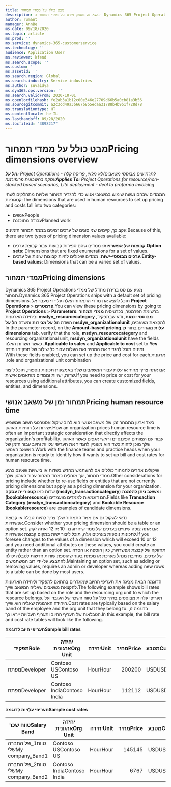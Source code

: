 ```yaml
---
title: מבט כולל על ממדי תמחור
description: נושא זה מספק מידע על ממדי תמחור ב- Dynamics 365 Project Operations.
author: rumant
manager: AnnBe
ms.date: 09/18/2020
ms.topic: article
ms.prod: ''
ms.service: dynamics-365-customerservice
ms.technology: ''
audience: Application User
ms.reviewer: kfend
ms.search.scope: ''
ms.custom: ''
ms.assetid: ''
ms.search.region: Global
ms.search.industry: Service industries
ms.author: suvaidya
ms.dyn365.ops.version: ''
ms.search.validFrom: 2020-10-01
ms.openlocfilehash: fe2ab3a1b12c00e346e27709d66b5a0cb81a3b56
ms.sourcegitcommit: a2c3cd49a3b667b8b5edaa31788b4b9b1f728d78
ms.translationtype: HT
ms.contentlocale: he-IL
ms.lasthandoff: 09/28/2020
ms.locfileid: "3898217"
---
```

# <a name="pricing-dimensions-overview"></a><span data-ttu-id="01343-103">מבט כולל על ממדי תמחור</span><span class="sxs-lookup"><span data-stu-id="01343-103">Pricing dimensions overview</span></span>

<span data-ttu-id="01343-104">_**חל על:** Project Operations לתרחישים מבוססי משאבים/לא מלאי, פריסה קלה - עסקה בחשבונית פרופורמה_</span><span class="sxs-lookup"><span data-stu-id="01343-104">_**Applies To:** Project Operations for resource/non-stocked based scenarios, Lite deployment - deal to proforma invoicing_</span></span>

<span data-ttu-id="01343-105">הממדים שבהם נעשה שימוש במשאבי אנוש כדי להגדיר תמחור ועלויות מתחלקים לשתי קטגוריות:</span><span class="sxs-lookup"><span data-stu-id="01343-105">The dimensions that are used in human resources to set up pricing and costs fall into two categories:</span></span>

- <span data-ttu-id="01343-106">אנשים</span><span class="sxs-lookup"><span data-stu-id="01343-106">People</span></span>
- <span data-ttu-id="01343-107">עבודה מתוכננת</span><span class="sxs-lookup"><span data-stu-id="01343-107">Planned work</span></span>

<span data-ttu-id="01343-108">עקב כך, קיימים שני סוגים של ערכים זמינים בממד תמחור הזמינים:</span><span class="sxs-lookup"><span data-stu-id="01343-108">Because of this, there are two types of pricing dimension values available:</span></span>

- <span data-ttu-id="01343-109">**קבוצות של אפשרויות**: ממדים שהם ספירות קבועות עבור קבוצת ערכים.</span><span class="sxs-lookup"><span data-stu-id="01343-109">**Option sets**: Dimensions that are fixed enumerations for a set of values.</span></span>
- <span data-ttu-id="01343-110">**ערכים מבוססי-ישות**: ממדים שיכולים להיות קבוצות שונות של ערכים.</span><span class="sxs-lookup"><span data-stu-id="01343-110">**Entity-based values**: Dimensions that can be a varied set of values.</span></span>

## <a name="pricing-dimensions"></a><span data-ttu-id="01343-111">ממדי תמחור</span><span class="sxs-lookup"><span data-stu-id="01343-111">Pricing dimensions</span></span>

<span data-ttu-id="01343-112">Dynamics 365 Project Operations מגיע עם סט ברירת מחדל של ממדי תמחור.</span><span class="sxs-lookup"><span data-stu-id="01343-112">Dynamics 365 Project Operations ships with a default set of pricing dimensions.</span></span> <span data-ttu-id="01343-113">תוכל להציג את מדדי התמחור האלה על-ידי מעבר אל **Project Operations** > **פרמטרים**.</span><span class="sxs-lookup"><span data-stu-id="01343-113">You can view these pricing dimensions by going to **Project Operations** > **Parameters**.</span></span> <span data-ttu-id="01343-114">ברשומת הפרמטר, בכרטיסיה **‬‏‫ממדי תמחור מבוססי-כמות**, ודא שבתפקיד, **msdyn_resourcecategory** וביחידה הארגונית להקצאת משאבים, **msdyn_organizationalunit** השדה **‏‫חל על מכירות‬** והשדה **‏‫חל על עלות‬** מוגדרים בתור **כן**.</span><span class="sxs-lookup"><span data-stu-id="01343-114">In the parameter record, on the **Amount-based pricing dimensions** tab, verify that the role, **msdyn_resourcecategory** and resourcing organizational unit, **msdyn_organizationalunit** have the fields **Applicable to sales** and **Applicable to cost** set to **Yes**.</span></span> <span data-ttu-id="01343-115">כאשר השדות האלה זמינים תוכל להגדיר את המחיר ואת העלות עבור כל שילוב של תפקיד ויחידה ארגונית.</span><span class="sxs-lookup"><span data-stu-id="01343-115">With these fields enabled, you can set up the price and cost for each role and organizational unit combination.</span></span>

<span data-ttu-id="01343-116">אם אתה צריך מחיר או עלות עבור המשאבים שלך באמצעות תכונות נוספות, תוכל ליצור שדות, ישויות וממדים מותאמים אישית.</span><span class="sxs-lookup"><span data-stu-id="01343-116">If you need to price or cost for your resources using additional attributes, you can create customized fields, entities, and dimensions.</span></span>

## <a name="pricing-human-resource-time"></a><span data-ttu-id="01343-117">תמחור זמן של משאב אנושי</span><span class="sxs-lookup"><span data-stu-id="01343-117">Pricing human resource time</span></span>
<span data-ttu-id="01343-118">כיצד ארגון מתמחר זמן של משאב אנושי הוא לרוב שיקול אסטרטגי חשוב שמשפיע ישירות על רווחיות הארגון.</span><span class="sxs-lookup"><span data-stu-id="01343-118">How an organization prices human resource time is often an important strategic consideration that directly affects the organization's profitability.</span></span> <span data-ttu-id="01343-119">עבוד עם הצוותים הפיננסיים וראשי אגפים כאשר הארגון שלך מוכן לזהות כיצד הוא מעוניין להגדיר את תעריפי עלויות וחיוב עבור הזמן של המשאב האנושי.</span><span class="sxs-lookup"><span data-stu-id="01343-119">Work with the finance teams and practice heads when your organization is ready to identify how it wants to set up bill and cost rates for human resource time.</span></span>

<span data-ttu-id="01343-120">שיקולים אחרים לתמחור כוללים אם להשתמש מחדש בשדות או בישויות שאינם כרגע ממדי תמחור, אך מוחלים כממד תמחור עבור הארגון שלך.</span><span class="sxs-lookup"><span data-stu-id="01343-120">Other considerations for pricing include whether to re-use fields or entities that are not currently pricing dimensions but apply as a pricing dimension for your organization.</span></span> <span data-ttu-id="01343-121">שדות כמו **קטגוריית עסקה** (**msdyn_transactioncategory**) ו**משאב ניתן להזמנה** (**bookableresource**) הם דוגמאות לממדים מועמדים.</span><span class="sxs-lookup"><span data-stu-id="01343-121">Fields like **Transaction Category** (**msdyn_transactioncategory**) and **Bookable Resource** (**bookableresource**) are examples of candidate dimensions.</span></span> 

<span data-ttu-id="01343-122">כדאי לשקול גם אם ממד התמחור שלך צריך להיות טבלה או קבוצת אפשרויות.</span><span class="sxs-lookup"><span data-stu-id="01343-122">Consider whether your pricing dimension should be a table or an option set.</span></span> <span data-ttu-id="01343-123">אם אתה צופה שינויים בערכים של ממד שיחרוג מ- 10 או 12 ואתה זקוק לתכונות נוספות בערכים אלה, תוכל ליצור ישות במקום קבוצת אפשרויות.</span><span class="sxs-lookup"><span data-stu-id="01343-123">If you foresee changes to the values of a dimension which will exceed 10 or 12 and you need additional attributes on these values, you could create an entity rather than an option set.</span></span> <span data-ttu-id="01343-124">תחזוקה של קבוצת אפשרויות, כגון הוספה או הסרה של ערכים, מחייבת מנהל מערכת או מפתח בעוד שהוספת שורות חדשות לטבלה יכולה להתבצע על-ידי רוב המשתמשים.</span><span class="sxs-lookup"><span data-stu-id="01343-124">Maintaining an option set, such as adding or removing values, requires an admin or developer whereas adding new rows to a table can be done by most users.</span></span>

<span data-ttu-id="01343-125">הדוגמה הבאה מציגה את תעריפי החיוב שמוגדרים בהתאם לתפקיד וליחידה הארגונית להקצאת משאבים שאליה המשאב שייך.</span><span class="sxs-lookup"><span data-stu-id="01343-125">The following example shows bill rates that are set up based on the role and the resourcing org unit to which the resource belongs.</span></span> <span data-ttu-id="01343-126">תעריפי עלויות מבוססים בדרך כלל על טווח השכר של העובד ועל היחידה הארגונית שאליה הוא שייך.</span><span class="sxs-lookup"><span data-stu-id="01343-126">Cost rates are typically based on the salary band of the employee and the org unit that they belong to.</span></span> <span data-ttu-id="01343-127">בדוגמה זו, הטבלאות של תעריף החיוב ותעריף העלויות ייראו כך.</span><span class="sxs-lookup"><span data-stu-id="01343-127">In this example, the bill rate and cost rate tables will look like the following.</span></span>

<span data-ttu-id="01343-128">**תעריפי חיוב לדוגמה**</span><span class="sxs-lookup"><span data-stu-id="01343-128">**Sample bill rates**</span></span>

| <span data-ttu-id="01343-129">תפקיד</span><span class="sxs-lookup"><span data-stu-id="01343-129">Role</span></span>        | <span data-ttu-id="01343-130">יחידה ארגונית</span><span class="sxs-lookup"><span data-stu-id="01343-130">Org Unit</span></span>    |<span data-ttu-id="01343-131">יחידה</span><span class="sxs-lookup"><span data-stu-id="01343-131">Unit</span></span>      |<span data-ttu-id="01343-132">מחיר</span><span class="sxs-lookup"><span data-stu-id="01343-132">Price</span></span>      |<span data-ttu-id="01343-133">מטבע</span><span class="sxs-lookup"><span data-stu-id="01343-133">Currency</span></span>  |
| ------------|-------------|----------|----------:|----------|
| <span data-ttu-id="01343-134">מפתח</span><span class="sxs-lookup"><span data-stu-id="01343-134">Developer</span></span>   | <span data-ttu-id="01343-135">Contoso US</span><span class="sxs-lookup"><span data-stu-id="01343-135">Contoso US</span></span>  |<span data-ttu-id="01343-136">Hour</span><span class="sxs-lookup"><span data-stu-id="01343-136">Hour</span></span> | <span data-ttu-id="01343-137">200</span><span class="sxs-lookup"><span data-stu-id="01343-137">200</span></span>|<span data-ttu-id="01343-138">USD</span><span class="sxs-lookup"><span data-stu-id="01343-138">USD</span></span>     |
| <span data-ttu-id="01343-139">מפתח</span><span class="sxs-lookup"><span data-stu-id="01343-139">Developer</span></span>   | <span data-ttu-id="01343-140">Contoso India</span><span class="sxs-lookup"><span data-stu-id="01343-140">Contoso India</span></span> |<span data-ttu-id="01343-141">Hour</span><span class="sxs-lookup"><span data-stu-id="01343-141">Hour</span></span>|   <span data-ttu-id="01343-142">112</span><span class="sxs-lookup"><span data-stu-id="01343-142">112</span></span>|<span data-ttu-id="01343-143">USD</span><span class="sxs-lookup"><span data-stu-id="01343-143">USD</span></span>     |


<span data-ttu-id="01343-144">**תעריפי עלויות לדוגמה**</span><span class="sxs-lookup"><span data-stu-id="01343-144">**Sample cost rates**</span></span>

| <span data-ttu-id="01343-145">טווח שכר</span><span class="sxs-lookup"><span data-stu-id="01343-145">Salary Band</span></span>     | <span data-ttu-id="01343-146">יחידה ארגונית</span><span class="sxs-lookup"><span data-stu-id="01343-146">Org Unit</span></span>    |<span data-ttu-id="01343-147">יחידה</span><span class="sxs-lookup"><span data-stu-id="01343-147">Unit</span></span>      |<span data-ttu-id="01343-148">מחיר</span><span class="sxs-lookup"><span data-stu-id="01343-148">Price</span></span>      |<span data-ttu-id="01343-149">מטבע</span><span class="sxs-lookup"><span data-stu-id="01343-149">Currency</span></span>  |
| ----------------|-------------|----------|----------:|----------|
| <span data-ttu-id="01343-150">טווח1_של החברה שלי</span><span class="sxs-lookup"><span data-stu-id="01343-150">My company_Band1</span></span> | <span data-ttu-id="01343-151">Contoso US</span><span class="sxs-lookup"><span data-stu-id="01343-151">Contoso US</span></span>  |<span data-ttu-id="01343-152">Hour</span><span class="sxs-lookup"><span data-stu-id="01343-152">Hour</span></span> | <span data-ttu-id="01343-153">145</span><span class="sxs-lookup"><span data-stu-id="01343-153">145</span></span>|<span data-ttu-id="01343-154">USD</span><span class="sxs-lookup"><span data-stu-id="01343-154">USD</span></span>     |
| <span data-ttu-id="01343-155">טווח2_של החברה שלי</span><span class="sxs-lookup"><span data-stu-id="01343-155">My company_Band2</span></span> | <span data-ttu-id="01343-156">Contoso India</span><span class="sxs-lookup"><span data-stu-id="01343-156">Contoso India</span></span> |<span data-ttu-id="01343-157">Hour</span><span class="sxs-lookup"><span data-stu-id="01343-157">Hour</span></span>|   <span data-ttu-id="01343-158">67</span><span class="sxs-lookup"><span data-stu-id="01343-158">67</span></span>|<span data-ttu-id="01343-159">USD</span><span class="sxs-lookup"><span data-stu-id="01343-159">USD</span></span>     |

